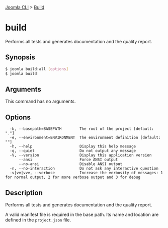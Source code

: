 [Joomla CLI](../index.md) > [Build](index.md)
# build

Performs all tests and generates documentation and the quality report.

## Synopsis
```bash
$ joomla build:all [options]
$ joomla build
```

## Arguments
This command has no arguments.

## Options
```
  -b, --basepath=BASEPATH        The root of the project [default: "."]
  -e, --environment=ENVIRONMENT  The environment definition [default: ""]
  -h, --help                     Display this help message
  -q, --quiet                    Do not output any message
  -V, --version                  Display this application version
      --ansi                     Force ANSI output
      --no-ansi                  Disable ANSI output
  -n, --no-interaction           Do not ask any interactive question
  -v|vv|vvv, --verbose           Increase the verbosity of messages: 1 for normal output, 2 for more verbose output and 3 for debug
```

## Description

Performs all tests and generates documentation and the quality report.

A valid manifest file is required in the base path. Its name and location
are defined in the `project.json` file.

